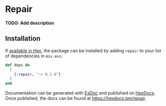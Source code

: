 # Repair

**TODO: Add description**

## Installation

If [available in Hex](https://hex.pm/docs/publish), the package can be installed
by adding `repair` to your list of dependencies in `mix.exs`:

```elixir
def deps do
  [
    {:repair, "~> 0.1.0"}
  ]
end
```

Documentation can be generated with [ExDoc](https://github.com/elixir-lang/ex_doc)
and published on [HexDocs](https://hexdocs.pm). Once published, the docs can
be found at <https://hexdocs.pm/repair>.


